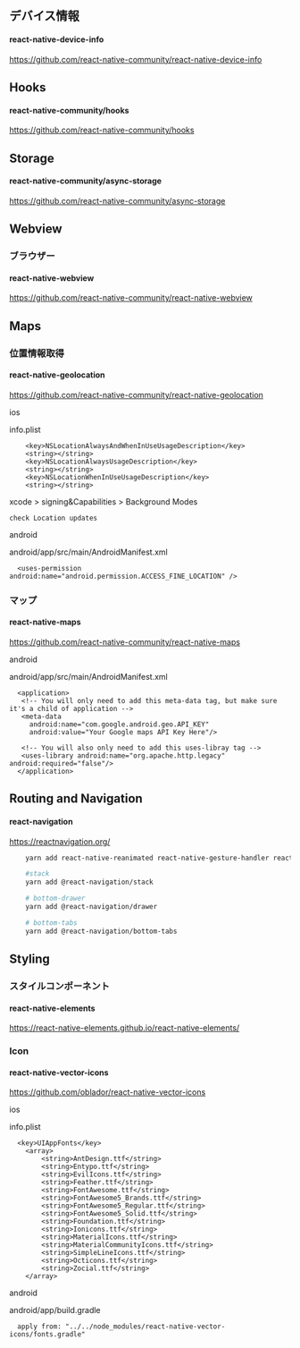 ## デバイス情報

#### react-native-device-info

https://github.com/react-native-community/react-native-device-info

## Hooks

#### react-native-community/hooks

https://github.com/react-native-community/hooks

## Storage

#### react-native-community/async-storage

https://github.com/react-native-community/async-storage

## Webview

### ブラウザー

#### react-native-webview

https://github.com/react-native-community/react-native-webview

## Maps

### 位置情報取得

#### react-native-geolocation

https://github.com/react-native-community/react-native-geolocation

ios

info.plist

```
	<key>NSLocationAlwaysAndWhenInUseUsageDescription</key>
	<string></string>
	<key>NSLocationAlwaysUsageDescription</key>
	<string></string>
	<key>NSLocationWhenInUseUsageDescription</key>
	<string></string>
```

xcode > signing&Capabilities > Background Modes

```
check Location updates
```

android

android/app/src/main/AndroidManifest.xml

```
  <uses-permission android:name="android.permission.ACCESS_FINE_LOCATION" />
```

### マップ

#### react-native-maps

https://github.com/react-native-community/react-native-maps

android

android/app/src/main/AndroidManifest.xml

```
  <application>
   <!-- You will only need to add this meta-data tag, but make sure it's a child of application -->
   <meta-data
     android:name="com.google.android.geo.API_KEY"
     android:value="Your Google maps API Key Here"/>

   <!-- You will also only need to add this uses-libray tag -->
   <uses-library android:name="org.apache.http.legacy" android:required="false"/>
  </application>
```

## Routing and Navigation

#### react-navigation

https://reactnavigation.org/

```zsh
	yarn add react-native-reanimated react-native-gesture-handler react-native-screens react-native-safe-area-context @react-native-community/masked-view

	#stack
	yarn add @react-navigation/stack

	# bottom-drawer
	yarn add @react-navigation/drawer

	# bottom-tabs
	yarn add @react-navigation/bottom-tabs
```

## Styling

### スタイルコンポーネント

#### react-native-elements

https://react-native-elements.github.io/react-native-elements/

### Icon

#### react-native-vector-icons

https://github.com/oblador/react-native-vector-icons

ios

info.plist

```
  <key>UIAppFonts</key>
	<array>
		<string>AntDesign.ttf</string>
		<string>Entypo.ttf</string>
		<string>EvilIcons.ttf</string>
		<string>Feather.ttf</string>
		<string>FontAwesome.ttf</string>
		<string>FontAwesome5_Brands.ttf</string>
		<string>FontAwesome5_Regular.ttf</string>
		<string>FontAwesome5_Solid.ttf</string>
		<string>Foundation.ttf</string>
		<string>Ionicons.ttf</string>
		<string>MaterialIcons.ttf</string>
		<string>MaterialCommunityIcons.ttf</string>
		<string>SimpleLineIcons.ttf</string>
		<string>Octicons.ttf</string>
		<string>Zocial.ttf</string>
	</array>
```

android

android/app/build.gradle

```
  apply from: "../../node_modules/react-native-vector-icons/fonts.gradle"
```
